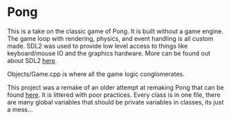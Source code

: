 # Pong
This is a take on the classic game of Pong. It is built without a game engine. The game loop with rendering, physics, and event handling is all custom made. SDL2 was used to provide low level access to things like keyboard/mouse IO and the graphics hardware. More can be found out about SDL2 [here](https://www.libsdl.org/index.php).

Objects/Game.cpp is where all the game logic conglomerates.

This project was a remake of an older attempt at remaking Pong that can be found [here](https://github.com/IAbouzied/Pong_Github). It is littered with poor practices. Every class is in one file, there are many global variables that should be private variables in classes, its just a mess...
